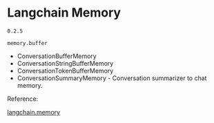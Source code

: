 # Langchain Memory 

`0.2.5`

`memory.buffer` 

* ConversationBufferMemory
* ConversationStringBufferMemory
* ConversationTokenBufferMemory
* ConversationSummaryMemory - Conversation summarizer to chat memory.







Reference: 

[langchain.memory](https://api.python.langchain.com/en/latest/langchain_api_reference.html#module-langchain.memory)